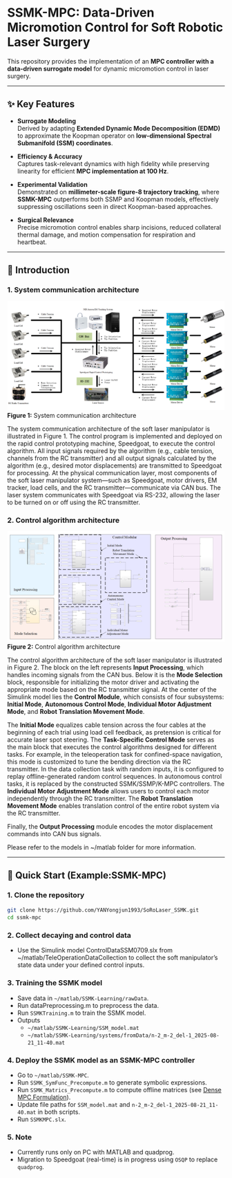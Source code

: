 # SSMK-MPC: Data-Driven Micromotion Control for Soft Robotic Laser Surgery  

This repository provides the implementation of an **MPC controller with a data-driven surrogate model** for dynamic micromotion control in laser surgery.  

---

## ✨ Key Features

- **Surrogate Modeling**  
  Derived by adapting **Extended Dynamic Mode Decomposition (EDMD)** to approximate the Koopman operator on **low-dimensional Spectral Submanifold (SSM) coordinates**.  

- **Efficiency & Accuracy**  
  Captures task-relevant dynamics with high fidelity while preserving linearity for efficient **MPC implementation at 100 Hz**.  

- **Experimental Validation**  
  Demonstrated on **millimeter-scale figure-8 trajectory tracking**, where **SSMK-MPC** outperforms both SSMP and Koopman models, effectively suppressing oscillations seen in direct Koopman-based approaches.  

- **Surgical Relevance**  
  Precise micromotion control enables sharp incisions, reduced collateral thermal damage, and motion compensation for respiration and heartbeat.  

---
## 🚩 Introduction

### 1. System communication architecture
![System communication architecture](docs/figures/Architecture.png)
**Figure 1:** System communication architecture

The system communication architecture of the soft laser manipulator is illustrated in Figure 1. The control program is implemented and deployed on the rapid control prototyping machine, Speedgoat, to execute the control algorithm. All input signals required by the algorithm (e.g., cable tension, channels from the RC transmitter) and all output signals calculated by the algorithm (e.g., desired motor displacements) are transmitted to Speedgoat for processing. At the physical communication layer, most components of the soft laser manipulator system—such as Speedgoat, motor drivers, EM tracker, load cells, and the RC transmitter—communicate via CAN bus. The laser system communicates with Speedgoat via RS-232, allowing the laser to be turned on or off using the RC transmitter.

### 2. Control algorithm architecture
![System communication architecture](docs/figures/ControlAlgorithmArchitecture.png)
**Figure 2:** Control algorithm architecture

The control algorithm architecture of the soft laser manipulator is illustrated in Figure 2. The block on the left represents **Input Processing**, which handles incoming signals from the CAN bus. Below it is the **Mode Selection** block, responsible for initializing the motor driver and activating the appropriate mode based on the RC transmitter signal. At the center of the Simulink model lies the **Control Module**, which consists of four subsystems: **Initial Mode**, **Autonomous Control Mode**, **Individual Motor Adjustment Mode**, and **Robot Translation Movement Mode**.

The **Initial Mode** equalizes cable tension across the four cables at the beginning of each trial using load cell feedback, as pretension is critical for accurate laser spot steering. The **Task-Specific Control Mode** serves as the main block that executes the control algorithms designed for different tasks. For example, in the teleoperation task for confined-space navigation, this mode is customized to tune the bending direction via the RC transmitter. In the data collection task with random inputs, it is configured to replay offline-generated random control sequences. In autonomous control tasks, it is replaced by the constructed SSMK/SSMP/K-MPC controllers. The **Individual Motor Adjustment Mode** allows users to control each motor independently through the RC transmitter. The **Robot Translation Movement Mode** enables translation control of the entire robot system via the RC transmitter.

Finally, the **Output Processing** module encodes the motor displacement commands into CAN bus signals.

Please refer to the models in ~/matlab folder for more information.

---

## 🚀 Quick Start (Example:SSMK-MPC)

### 1. Clone the repository
```bash
git clone https://github.com/YANYongjun1993/SoRoLaser_SSMK.git
cd ssmk-mpc
```
### 2. Collect decaying and control data
- Use the Simulink model ControlDataSSM0709.slx from ~/matlab/TeleOperationDataCollection to collect the soft manipulator’s state data under your defined control inputs.

### 3. Training the SSMK model
- Save data in `~/matlab/SSMK-Learning/rawData`.
- Run dataPreprocessing.m to preprocess the data.
- Run `SSMKTraining.m` to train the SSMK model.
- Outputs
  - `~/matlab/SSMK-Learning/SSM_model.mat`
  - `~/matlab/SSMK-Learning/systems/fromData/n-2_m-2_del-1_2025-08-21_11-40.mat`

### 4. Deploy the SSMK model as an SSMK-MPC controller
- Go to `~/matlab/SSMK-MPC`.
- Run `SSMK_SymFunc_Precompute.m` to generate symbolic expressions.
- Run `SSMK_Matrics_Precompute.m` to compute offline matrices (see [Dense MPC Formulation](https://www.sciencedirect.com/science/article/pii/S000510981830133X?casa_token=hwZ4-uQ4BbcAAAAA:DMWDQx4VhUhP9IqOeqC3Vdn4yEIv91Iu6oIYq6NF3NjCUqx7c5nGeiKGV1PrisWBF9uID5PV)).
- Update file paths for `SSM_model.mat` and `n-2_m-2_del-1_2025-08-21_11-40.mat` in both scripts.
- Run `SSMKMPC.slx`.

### 5. Note
- Currently runs only on PC with MATLAB and quadprog.
- Migration to Speedgoat (real-time) is in progress using `OSQP` to replace `quadprog`.
